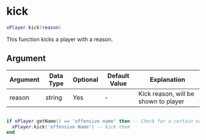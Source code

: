 # kick

```lua
xPlayer.kick(reason)
```

This function kicks a player with a reason.

## Argument

| Argument | Data Type | Optional | Default Value | Explanation                          |
| -------- | --------- | -------- | ------------- | ------------------------------------ |
| reason   | string    | Yes      | -             | Kick reason, will be shown to player |

```lua

if xPlayer.getName() == 'offensive name' then -- Check for a certain name
  xPlayer.kick('offensive Name') -- kick them
end
```
